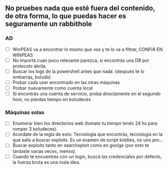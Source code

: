 ## No pruebes nada que esté fuera del contenido, de otra forma, lo que puedas hacer es seguramente un rabbithole
### AD
- [ ] WinPEAS va a encontrar lo mismo que vos y te lo va a filtrar, CONFIÁ EN WINPEAS
- [ ] No importa cuan poco relevante parezca, si encontrás una DB por protocolo abrila.
- [ ]  Buscar los logs de la powershell antes que nada. (después te lo embarrás, boludo)
- [ ]  Probar cada user encontrado en las otras máquinas 
- [ ]  Probar nuevamente como cuenta local
- [ ]  Si encontrás una cuenta de servicio, probá directamente en el segundo host, no pierdas tiempo en boludeces

### Máquinas solas

- [ ] Enumerar bien los directorios web (tomate tu tiempo tenés 24 hs para romper 3 boludeces).
- [ ] Acordate de la regla de esto: Tecnología que encontrás, tecnología en la que salís a buscar exploits. Es un examen de script kiddies, no uno pro...
- [ ] Buscar exploits tanto en searchsploit como en goolge (por esto te tardaste varias veces, menso).
- [ ] Cuando te encuentres con un login, buscá las credenciales por defecto,  la fuerza bruta es una mala idea.
